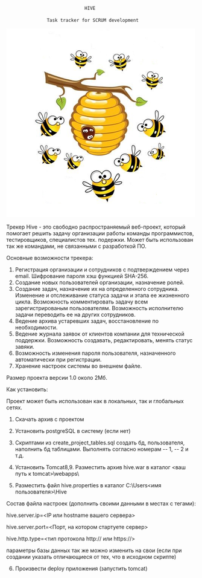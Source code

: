                                  HIVE

                   Task tracker for SCRUM development 

![иллюстрация к проекту](https://github.com/DmitryBelenov/hive/blob/master/src/main/webapp/resources/hive.jpg)


Трекер Hive - это свободно распространяемый веб-проект, который помогает решить
задачу организации работы команды программистов, тестировщиков, специалистов тех.
подержки. Может быть использован так же командами, не связанными с разработкой
ПО.

Основные возможности трекера:
1. Регистрация организации и сотрудников с подтверждением 
через email. Шифрование пароля хэш функцией SHA-256. 
2. Создание новых пользователей организации, назначение ролей.
3. Создание задач, назначение их на определенного сотрудника.
Изменение и отслеживание статуса задачи и этапа ее жизненного цикла.
Возможность комментировать задачу всем зарегистрированым пользователям.
Возможность исполнителю задачи переводить ее на других сотрудников.
4. Ведение архива устаревших задач, восстановление по необходимости.
5. Ведение журнала заявок от клиентов компании для технической поддержки.
Возможность создавать, редактировать, менять статус завяки.
6. Возможность изменения пароля пользователя, назначенного автоматически
при регистрации.
7. Хранение настроек системы во внешнем файле.

Размер проекта версии 1.0 около 2Мб.

Как установить:

Проект может быть использован как в локальных, так и глобальных сетях.
1. Скачать архив с проектом
2. Установить postgreSQL в систему (если нет)
3. Скриптами из create_project_tables.sql создать бд, пользователя, наполнить бд таблицами.
Выполнять согласно номерам -- 1, -- 2 и т.д.
4. Установить Tomcat8,9. Разместить архив hive.war в каталог <ваш путь к tomcat>\webapps\

5. Разместить файл hive.properties в каталог C:\Users\<имя пользователя>\Hive

Состав файла настроек (дополнить своими данными в местах с тегами):

hive.server.ip=<IP или hostname вашего сервера>

hive.server.port=<Порт, на котором стартуете сервер>

hive.http.type=<тип протокола http:// или https://>

параметры базы данных так же можно изменить на свои
(если при создании указать отличающиеся от тех, что в исходном скрипте)

6. Произвести deploy приложения (запустить tomcat)
